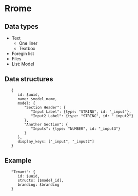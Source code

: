 # Rrome

## Data types

- Text
   -  One liner
   -  Textbox
- Foregin list
- Files
- List: Model

## Data structures

```
   {
      id: $uuid,
      name: $model_name,
      model: {
         "Section Header": {
            "Input Label": {type: "STRING", id: "_input"},
            "Input2 Label": {type: "STRING", id: "_input2"}
         },
         "Another Section": {
            "Inputs": {type: "NUMBER", id: "_input3"}
         }
      },
      display_keys: ["_input", "_input2"]
   }
```

## Example

```
   "Tenant": {
      id: $uuid,
      structs: [$model_id],
      branding: $branding
   }

```
